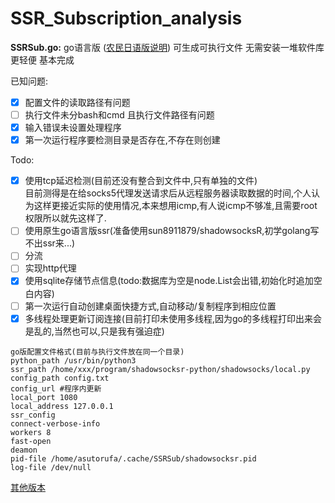 # SSR_Subscription_analysis
**SSRSub.go:** go语言版 ([农民日语版说明](https://github.com/Asutorufa/SSRSubscriptionDecode/blob/master/readme_jp.md)) 可生成可执行文件 无需安装一堆软件库 更轻便 基本完成  
  
已知问题:  
- [x]  配置文件的读取路径有问题  
- [ ] 执行文件未分bash和cmd 且执行文件路径有问题  
- [x] 输入错误未设置处理程序  
- [x] 第一次运行程序要检测目录是否存在,不存在则创建  

Todo:  
- [x] 使用tcp延迟检测(目前还没有整合到文件中,只有单独的文件)  
   目前测得是在给socks5代理发送请求后从远程服务器读取数据的时间,个人认为这样更接近实际的使用情况,本来想用icmp,有人说icmp不够准,且需要root权限所以就先这样了.   
- [ ] 使用原生go语言版ssr(准备使用sun8911879/shadowsocksR,初学golang写不出ssr来...)  
- [ ] 分流  
- [ ] 实现http代理  
- [x] 使用sqlite存储节点信息(todo:数据库为空是node.List会出错,初始化时追加空白内容)  
- [ ] 第一次运行自动创建桌面快捷方式,自动移动/复制程序到相应位置
- [x] 多线程处理更新订阅连接(目前打印未使用多线程,因为go的多线程打印出来会是乱的,当然也可以,只是我有强迫症)

```
go版配置文件格式(目前与执行文件放在同一个目录)
python_path /usr/bin/python3
ssr_path /home/xxx/program/shadowsocksr-python/shadowsocks/local.py
config_path config.txt
config_url #程序内更新
local_port 1080
local_address 127.0.0.1
ssr_config 
connect-verbose-info
workers 8
fast-open
deamon
pid-file /home/asutorufa/.cache/SSRSub/shadowsocksr.pid
log-file /dev/null
```

[其他版本](https://github.com/Asutorufa/SSRSubscriptionDecode/blob/master/readme_others.md) 
